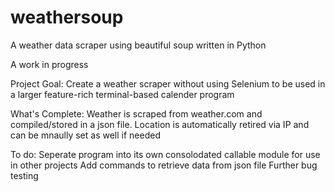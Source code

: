 # weathersoup
A weather data scraper using beautiful soup written in Python

A work in progress

Project Goal:
  Create a weather scraper without using Selenium to be used in a larger feature-rich terminal-based calender program
 
What's Complete:
  Weather is scraped from weather.com and compiled/stored in a json file. 
  Location is automatically retired via IP and can be mnaully set as well if needed

To do:
  Seperate program into its own consolodated callable module for use in other projects
  Add commands to retrieve data from json file
  Further bug testing
